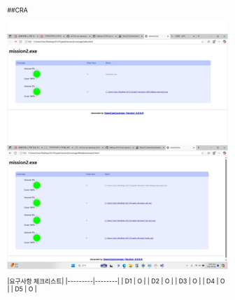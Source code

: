 ##CRA

![coverage2](./coverage_main.jpg)
![coverage](./coverage.jpg)

|요구사항 체크리스트|
|---------|--------|
|   D1    |     O  |
|   D2    |    O   |
|   D3    |    O   |
|   D4    |    O   |
|   D5    |    O   |

